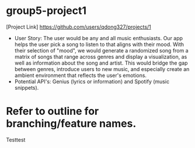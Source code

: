 # group5-project1

[Project Link] https://github.com/users/qdong327/projects/1

* User Story: The user would be any and all music enthusiasts. Our app helps the user pick a song to listen to that aligns with their mood. With their selection of "mood", we would generate a randomized song from a matrix of songs that range across genres and display a visualization, as well as information about the song and artist. This would bridge the gap between genres, introduce users to new music, and especially create an ambient environment that reflects the user's emotions.
* Potential API's: Genius (lyrics or information) and Spotify (music snippets).

# Refer to outline for branching/feature names.

Testtest